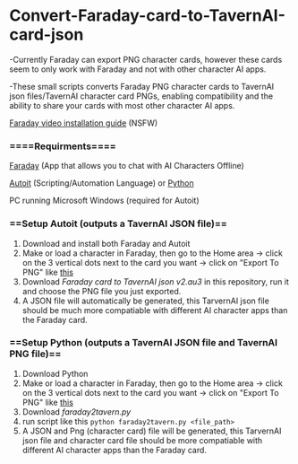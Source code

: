 # Convert-Faraday-card-to-TavernAI-card-json
-Currently Faraday can export PNG character cards, however these cards seem to only work with Faraday and not with other character AI apps.

-These small scripts converts Faraday PNG character cards to TavernAI json files/TavernAI character card PNGs, enabling compatibility and the ability to share your cards with most other character AI apps.

[Faraday video installation guide](https://www.youtube.com/watch?v=Z-Jh2csesqc) (NSFW)

<h3> ====Requirments==== </h3>

[Faraday](https://faraday.dev/) (App that allows you to chat with AI Characters Offline)

[Autoit](https://www.autoitscript.com/cgi-bin/getfile.pl?autoit3/autoit-v3-setup.zip) (Scripting/Automation Language)
or [Python](https://www.python.org/)

PC running Microsoft Windows (required for Autoit)

<h3> ==Setup Autoit (outputs a TavernAI JSON file)== </h3>

1) Download and install both Faraday and Autoit
2) Make or load a character in Faraday, then go to the Home area -> click on the 3 vertical dots next to the card you want -> click on "Export To PNG" like [this](https://files.catbox.moe/i7zusw.png) 
3) Download *Faraday card to TavernAI json v2.au3* in this repository, run it and choose the PNG file you just exported.
4) A JSON file will automatically be generated, this TarvernAI json file should be much more compatiable with different AI character apps than the Faraday card.

<h3> ==Setup Python (outputs a TavernAI JSON file and TavernAI PNG file)== </h3>

1) Download Python
2) Make or load a character in Faraday, then go to the Home area -> click on the 3 vertical dots next to the card you want -> click on "Export To PNG" like [this](https://files.catbox.moe/i7zusw.png)
3) Download *faraday2tavern.py*
4) run script like this `python faraday2tavern.py <file_path>`
5) A JSON and Png (character card) file will be generated, this TarvernAI json file and character card file should be more compatiable with different AI character apps than the Faraday card.
